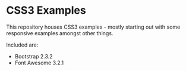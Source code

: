 # CSS3 Examples

This repository houses CSS3 examples - mostly starting out with some responsive examples amongst other things.

Included are:

* Bootstrap 2.3.2
* Font Awesome 3.2.1
